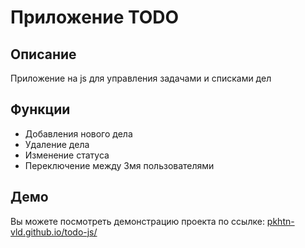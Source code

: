 # Приложение TODO

## Описание
Приложение на js для управления задачами и списками дел

## Функции
- Добавления нового дела
- Удаление дела
- Изменение статуса
- Переключение между 3мя пользователями

## Демо
Вы можете посмотреть демонстрацию проекта по ссылке: [pkhtn-vld.github.io/todo-js/](https://pkhtn-vld.github.io/todo-js/)
